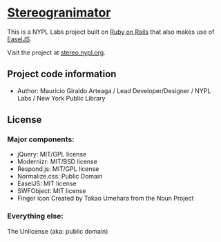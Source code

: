 # [Stereogranimator](http://stereo.nypl.org)

This is a NYPL Labs project built on [Ruby on Rails](http://rubyonrails.org) that also makes use of [EaselJS](http://easeljs.com).

Visit the project at [stereo.nypl.org](http://stereo.nypl.org).

## Project code information

* Author: Mauricio Giraldo Arteaga / Lead Developer/Designer / NYPL Labs / New York Public Library

## License

### Major components:

* jQuery: MIT/GPL license
* Modernizr: MIT/BSD license
* Respond.js: MIT/GPL license
* Normalize.css: Public Domain
* EaselJS: MIT license
* SWFObject: MIT license
* Finger icon Created by Takao Umehara from the Noun Project

### Everything else:

The Unlicense (aka: public domain)